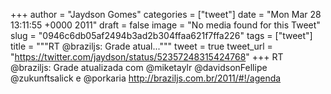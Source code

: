 
+++
author = "Jaydson Gomes"
categories = ["tweet"]
date = "Mon Mar 28 13:11:55 +0000 2011"
draft = false
image = "No media found for this Tweet"
slug = "0946c6db05af2494b3ad2b304ffaa621f7ffa226"
tags = ["tweet"]
title = """RT @braziljs: Grade atual..."""
tweet = true
tweet_url = "https://twitter.com/jaydson/status/52357248315424768"
+++
RT @braziljs: Grade atualizada com @miketaylr @davidsonFellipe @zukunftsalick e @porkaria http://braziljs.com.br/2011/#!/agenda
